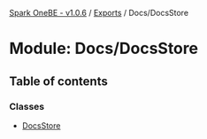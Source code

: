 [Spark OneBE - v1.0.6](../README.md) / [Exports](../modules.md) / Docs/DocsStore

# Module: Docs/DocsStore

## Table of contents

### Classes

- [DocsStore](../classes/Docs_DocsStore.DocsStore.md)
